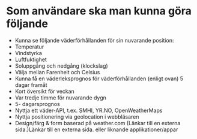 # Som användare ska man kunna göra följande

- Kunna se följande väderförhållanden för sin nuvarande position:
- Temperatur
- Vindstyrka
- Luftfuktighet
- Soluppgång och nedgång (klockslag)
- Välja mellan Farenheit och Celsius
- Kunna få en väderleksprognos för väderförhållanden (enligt ovan) 5 dagar framåt
- Kort översikt för veckan
- Var tredje timme för nuvarande dygn
- 5- dagarsprognos
- Nyttja ett väder-API, t.ex. SMHI, YR.NO, OpenWeatherMaps
- Nyttja positionering via geolocation i webbläsaren
- Design/färg & form baserad på weather.com (Länkar till en externa sida.)Länkar till en externa sida. eller liknande applikationer/appar
